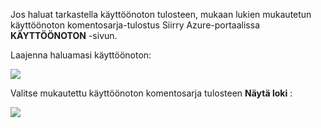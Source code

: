 Jos haluat tarkastella käyttöönoton tulosteen, mukaan lukien mukautetun käyttöönoton komentosarja-tulostus Siirry Azure-portaalissa **KÄYTTÖÖNOTON** -sivun.

Laajenna haluamasi käyttöönoton:

![](./media/web-sites-python-troubleshoot-deployment/portal-deployment-history.png)

Valitse mukautettu käyttöönoton komentosarja tulosteen **Näytä loki** :

![](./media/web-sites-python-troubleshoot-deployment/portal-deployment-log.png)
